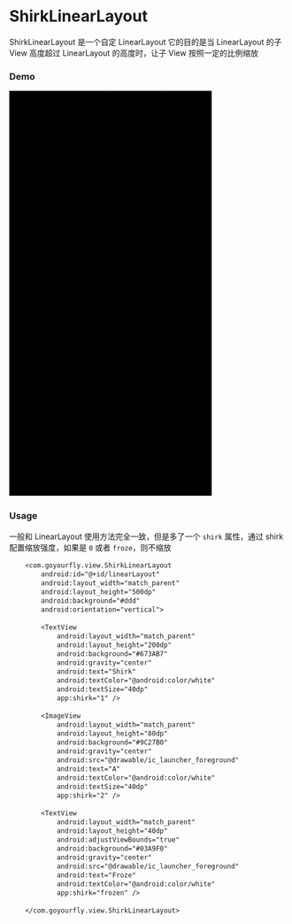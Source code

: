 # ShirkLinearLayout

ShirkLinearLayout 是一个自定 LinearLayout 它的目的是当 LinearLayout 的子 View 高度超过 LinearLayout 的高度时，让子 View 按照一定的比例缩放

### Demo
 ![](./screenshot.gif)

### Usage
一般和 LinearLayout 使用方法完全一致，但是多了一个 `shirk` 属性，通过 shirk 配置缩放强度，如果是 `0` 或者 `froze`，则不缩放

````
    <com.goyourfly.view.ShirkLinearLayout
        android:id="@+id/linearLayout"
        android:layout_width="match_parent"
        android:layout_height="500dp"
        android:background="#ddd"
        android:orientation="vertical">

        <TextView
            android:layout_width="match_parent"
            android:layout_height="200dp"
            android:background="#673AB7"
            android:gravity="center"
            android:text="Shirk"
            android:textColor="@android:color/white"
            android:textSize="40dp"
            app:shirk="1" />

        <ImageView
            android:layout_width="match_parent"
            android:layout_height="80dp"
            android:background="#9C27B0"
            android:gravity="center"
            android:src="@drawable/ic_launcher_foreground"
            android:text="A"
            android:textColor="@android:color/white"
            android:textSize="40dp"
            app:shirk="2" />

        <TextView
            android:layout_width="match_parent"
            android:layout_height="40dp"
            android:adjustViewBounds="true"
            android:background="#03A9F0"
            android:gravity="center"
            android:src="@drawable/ic_launcher_foreground"
            android:text="Froze"
            android:textColor="@android:color/white"
            app:shirk="frozen" />

    </com.goyourfly.view.ShirkLinearLayout>
````